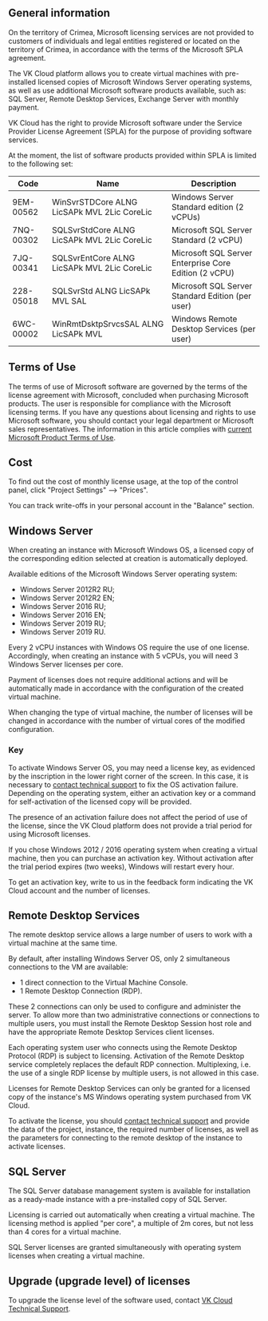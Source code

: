 ## General information

<info>

On the territory of Crimea, Microsoft licensing services are not provided to customers of individuals and legal entities registered or located on the territory of Crimea, in accordance with the terms of the Microsoft SPLA agreement.

</info>

The VK Cloud platform allows you to create virtual machines with pre-installed licensed copies of Microsoft Windows Server operating systems, as well as use additional Microsoft software products available, such as: SQL Server, Remote Desktop Services, Exchange Server with monthly payment.

VK Cloud has the right to provide Microsoft software under the Service Provider License Agreement (SPLA) for the purpose of providing software services.

At the moment, the list of software products provided within SPLA is limited to the following set:

| Code | Name | Description |
| --- | --- | --- |
| 9EM-00562 | WinSvrSTDCore ALNG LicSAPk MVL 2Lic CoreLic | Windows Server Standard edition (2 vCPUs) |
| 7NQ-00302 | SQLSvrStdCore ALNG LicSAPk MVL 2Lic CoreLic | Microsoft SQL Server Standard (2 vCPU) |
| 7JQ-00341 | SQLSvrEntCore ALNG LicSAPk MVL 2Lic CoreLic | Microsoft SQL Server Enterprise Core Edition (2 vCPU) |
| 228-05018 | SQLSvrStd ALNG LicSAPk MVL SAL | Microsoft SQL Server Standard Edition (per user) |
| 6WC-00002 | WinRmtDsktpSrvcsSAL ALNG LicSAPk MVL | Windows Remote Desktop Services (per user) |

## Terms of Use

The terms of use of Microsoft software are governed by the terms of the license agreement with Microsoft, concluded when purchasing Microsoft products. The user is responsible for compliance with the Microsoft licensing terms. If you have any questions about licensing and rights to use Microsoft software, you should contact your legal department or Microsoft sales representatives. The information in this article complies with [current Microsoft Product Terms of Use](https://www.microsoft.com/en-us/licensing/product-licensing/products ).

## Cost

To find out the cost of monthly license usage, at the top of the control panel, click "Project Settings" —> "Prices".

You can track write-offs in your personal account in the "Balance" section.

## Windows Server

When creating an instance with Microsoft Windows OS, a licensed copy of the corresponding edition selected at creation is automatically deployed.

Available editions of the Microsoft Windows Server operating system:

- Windows Server 2012R2 RU;
- Windows Server 2012R2 EN;
- Windows Server 2016 RU;
- Windows Server 2016 EN;
- Windows Server 2019 RU;
- Windows Server 2019 RU.

Every 2 vCPU instances with Windows OS require the use of one license. Accordingly, when creating an instance with 5 vCPUs, you will need 3 Windows Server licenses per core.

Payment of licenses does not require additional actions and will be automatically made in accordance with the configuration of the created virtual machine.

When changing the type of virtual machine, the number of licenses will be changed in accordance with the number of virtual cores of the modified configuration.

### Key

To activate Windows Server OS, you may need a license key, as evidenced by the inscription in the lower right corner of the screen. In this case, it is necessary to [contact technical support](/en/contacts) to fix the OS activation failure. Depending on the operating system, either an activation key or a command for self-activation of the licensed copy will be provided.

The presence of an activation failure does not affect the period of use of the license, since the VK Cloud platform does not provide a trial period for using Microsoft licenses.

If you chose Windows 2012 / 2016 operating system when creating a virtual machine, then you can purchase an activation key. Without activation after the trial period expires (two weeks), Windows will restart every hour.

To get an activation key, write to us in the feedback form indicating the VK Cloud account and the number of licenses.

## Remote Desktop Services

The remote desktop service allows a large number of users to work with a virtual machine at the same time.

By default, after installing Windows Server OS, only 2 simultaneous connections to the VM are available:

- 1 direct connection to the Virtual Machine Console.
- 1 Remote Desktop Connection (RDP).

These 2 connections can only be used to configure and administer the server. To allow more than two administrative connections or connections to multiple users, you must install the Remote Desktop Session host role and have the appropriate Remote Desktop Services client licenses.

Each operating system user who connects using the Remote Desktop Protocol (RDP) is subject to licensing. Activation of the Remote Desktop service completely replaces the default RDP connection. Multiplexing, i.e. the use of a single RDP license by multiple users, is not allowed in this case.

<warn>

Licenses for Remote Desktop Services can only be granted for a licensed copy of the instance's MS Windows operating system purchased from VK Cloud.

To activate the license, you should [contact technical support](/en/contacts) and provide the data of the project, instance, the required number of licenses, as well as the parameters for connecting to the remote desktop of the instance to activate licenses.

</warn>

## SQL Server

The SQL Server database management system is available for installation as a ready-made instance with a pre-installed copy of SQL Server.

Licensing is carried out automatically when creating a virtual machine. The licensing method is applied "per core", a multiple of 2m cores, but not less than 4 cores for a virtual machine.

<warn>

SQL Server licenses are granted simultaneously with operating system licenses when creating a virtual machine.

</warn>

## Upgrade (upgrade level) of licenses

To upgrade the license level of the software used, contact [VK Cloud Technical Support](https://mcs.mail.ru/help/contact-us).
